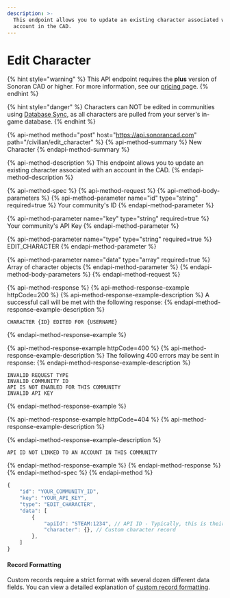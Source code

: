 ```yaml
---
description: >-
  This endpoint allows you to update an existing character associated with an
  account in the CAD.
---
```


# Edit Character

{% hint style="warning" %}
This API endpoint requires the **plus** version of Sonoran CAD or higher. For more information, see our [pricing ](../../../../pricing/faq/)page.
{% endhint %}

{% hint style="danger" %}
Characters can NOT be edited in communities using [Database Sync](../../../../integration-plugins/database-sync-and-merge/), as all characters are pulled from your server's in-game database.
{% endhint %}

{% api-method method="post" host="https://api.sonorancad.com" path="/civilian/edit\_character" %}
{% api-method-summary %}
New Character
{% endapi-method-summary %}

{% api-method-description %}
This endpoint allows you to update an existing character associated with an account in the CAD.
{% endapi-method-description %}

{% api-method-spec %}
{% api-method-request %}
{% api-method-body-parameters %}
{% api-method-parameter name="id" type="string" required=true %}
Your community's ID
{% endapi-method-parameter %}

{% api-method-parameter name="key" type="string" required=true %}
Your community's API Key
{% endapi-method-parameter %}

{% api-method-parameter name="type" type="string" required=true %}
EDIT\_CHARACTER
{% endapi-method-parameter %}

{% api-method-parameter name="data" type="array" required=true %}
Array of character objects
{% endapi-method-parameter %}
{% endapi-method-body-parameters %}
{% endapi-method-request %}

{% api-method-response %}
{% api-method-response-example httpCode=200 %}
{% api-method-response-example-description %}
A successful call will be met with the following response:
{% endapi-method-response-example-description %}

```
CHARACTER {ID} EDITED FOR {USERNAME}
```
{% endapi-method-response-example %}

{% api-method-response-example httpCode=400 %}
{% api-method-response-example-description %}
The following 400 errors may be sent in response:
{% endapi-method-response-example-description %}

```http
INVALID REQUEST TYPE
INVALID COMMUNITY ID
API IS NOT ENABLED FOR THIS COMMUNITY
INVALID API KEY
```
{% endapi-method-response-example %}

{% api-method-response-example httpCode=404 %}
{% api-method-response-example-description %}

{% endapi-method-response-example-description %}

```
API ID NOT LINKED TO AN ACCOUNT IN THIS COMMUNITY
```
{% endapi-method-response-example %}
{% endapi-method-response %}
{% endapi-method-spec %}
{% endapi-method %}

```javascript
{
    "id": "YOUR_COMMUNITY_ID",
    "key": "YOUR_API_KEY",
    "type": "EDIT_CHARACTER",
    "data": [
        {
            "apiId": "STEAM:1234", // API ID - Typically, this is their Steam Hex
            "character": {}, // Custom character record
        },
    ]
}
```

#### Record Formatting

Custom records require a strict format with several dozen different data fields. You can view a detailed explanation of [custom record formatting](../general/custom-records/#record-formatting). 


